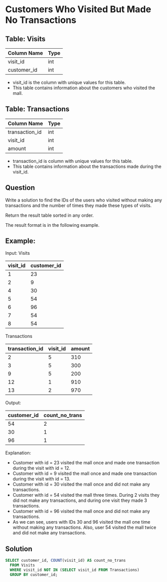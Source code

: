 # Customers Who Visited But Made No Transactions

## Table: Visits

| Column Name | Type    |
|--- | --- |
| visit_id    | int     |
| customer_id | int     |


- visit_id is the column with unique values for this table.
- This table contains information about the customers who visited the mall.
 

## Table: Transactions


| Column Name    | Type    |
|--- | --- |
| transaction_id | int     |
| visit_id       | int     |
| amount         | int     |

- transaction_id is column with unique values for this table.
- This table contains information about the transactions made during the visit_id.
 
## Question
Write a solution to find the IDs of the users who visited without making any transactions and the number of times they made these types of visits.

Return the result table sorted in any order.

The result format is in the following example.

 

## Example:

Input: 
Visits

| visit_id | customer_id |
|--- | --- |
| 1        | 23          |
| 2        | 9           |
| 4        | 30          |
| 5        | 54          |
| 6        | 96          |
| 7        | 54          |
| 8        | 54          |

Transactions

| transaction_id | visit_id | amount |
|--- | --- | --- |
| 2              | 5        | 310    |
| 3              | 5        | 300    |
| 9              | 5        | 200    |
| 12             | 1        | 910    |
| 13             | 2        | 970    |

Output: 

| customer_id | count_no_trans |
|--- | --- |
| 54          | 2              |
| 30          | 1              |
| 96          | 1              |

Explanation: 
- Customer with id = 23 visited the mall once and made one transaction during the visit with id = 12.
- Customer with id = 9 visited the mall once and made one transaction during the visit with id = 13.
- Customer with id = 30 visited the mall once and did not make any transactions.
- Customer with id = 54 visited the mall three times. During 2 visits they did not make any transactions, and during one visit they made 3 transactions.
- Customer with id = 96 visited the mall once and did not make any transactions.
- As we can see, users with IDs 30 and 96 visited the mall one time without making any transactions. Also, user 54 visited the mall twice and did not make any transactions.

## Solution
```sql
SELECT customer_id, COUNT(visit_id) AS count_no_trans
  FROM Visits 
  WHERE visit_id NOT IN (SELECT visit_id FROM Transactions)
  GROUP BY customer_id;
```
